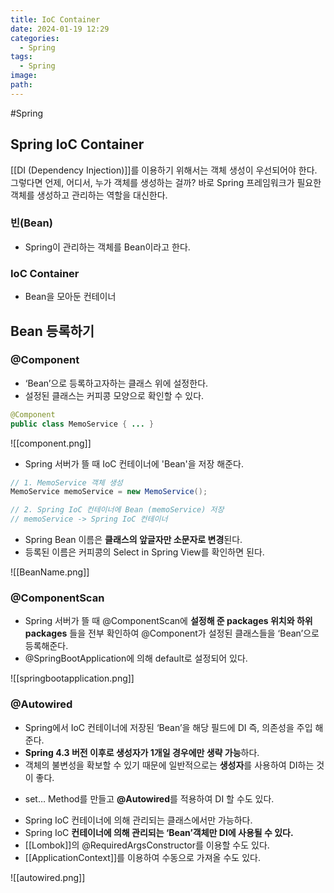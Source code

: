 ```yaml
---
title: IoC Container
date: 2024-01-19 12:29
categories:
  - Spring
tags:
  - Spring
image: 
path:
---
```

#Spring

## Spring IoC Container
[[DI (Dependency Injection)]]를 이용하기 위해서는 객체 생성이 우선되어야 한다. 그렇다면 언제, 어디서, 누가 객체를 생성하는 걸까? 바로 Spring 프레임워크가 필요한 객체를 생성하고 관리하는 역할을 대신한다.

### 빈(Bean)
+ Spring이 관리하는 객체를 Bean이라고 한다.

### IoC Container
+ Bean을 모아둔 컨테이너

## Bean 등록하기
### @Component
+ ‘Bean’으로 등록하고자하는 클래스 위에 설정한다.
+ 설정된 클래스는 커피콩 모양으로 확인할 수 있다.

```java
@Component
public class MemoService { ... }
```

![[component.png]]

+ Spring 서버가 뜰 때 IoC 컨테이너에 'Bean'을 저장 해준다.

```java
// 1. MemoService 객체 생성
MemoService memoService = new MemoService();

// 2. Spring IoC 컨테이너에 Bean (memoService) 저장
// memoService -> Spring IoC 컨테이너
```

+ Spring Bean 이름은 **클래스의 앞글자만 소문자로 변경**된다.
+ 등록된 이름은 커피콩의 Select in Spring View를 확인하면 된다.

![[BeanName.png]]


### @ComponentScan
+ Spring 서버가 뜰 때 @ComponentScan에 **설정해 준 packages 위치와 하위 packages** 들을 전부 확인하여 @Component가 설정된 클래스들을 ‘Bean’으로 등록해준다.
+ @SpringBootApplication에 의해 default로 설정되어 있다. 

![[springbootapplication.png]]

### @Autowired
+ Spring에서 IoC 컨테이너에 저장된 ‘Bean’을 해당 필드에 DI 즉, 의존성을 주입 해준다.
+ **Spring 4.3 버전 이후로 생성자가 1개일 경우에만 생략 가능**하다.
+ 객체의 불변성을 확보할 수 있기 때문에 일반적으로는 **생성자**를 사용하여 DI하는 것이 좋다.
- set… Method를 만들고 **@Autowired**를 적용하여 DI 할 수도 있다.
+ Spring IoC 컨테이너에 의해 관리되는 클래스에서만 가능하다.
+ Spring IoC **컨테이너에 의해 관리되는 ‘Bean’객체만 DI에 사용될 수 있다.**
+ [[Lombok]]의 @RequiredArgsConstructor를 이용할 수도 있다.
+ [[ApplicationContext]]를 이용하여 수동으로 가져올 수도 있다.

![[autowired.png]]

